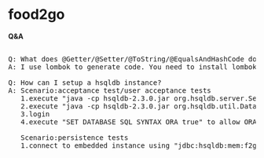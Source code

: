 food2go
=======

**Q&A**

<pre>

Q: What does @Getter/@Setter/@ToString/@EqualsAndHashCode do? Why I have compile error on all setter and getter methods?
A: I use lombok to generate code. You need to install lombok plugin to your ide, refer to [this](http://projectlombok.org/features/index.html) for more detail.

Q: How can I setup a hsqldb instance?
A: Scenario:acceptance test/user acceptance tests
   1.execute "java -cp hsqldb-2.3.0.jar org.hsqldb.server.Server --database.0 ./db/f2g --dbname.0 f2g" to setup a hsqldb instance in server mode.
   2.execute "java -cp hsqldb-2.3.0.jar org.hsqldb.util.DatabaseManagerSwing" to setup a gui tool
   3.login
   4.execute "SET DATABASE SQL SYNTAX ORA true" to allow ORACLE compatibility
   
   Scenario:persistence tests
   1.connect to embedded instance using "jdbc:hsqldb:mem:f2g;sql.syntax_ora=true"

</pre>

